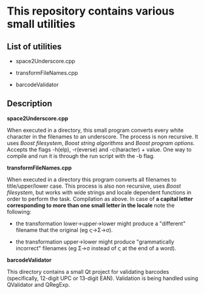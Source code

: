 # This repository contains various small utilities

## List of utilities
- space2Underscore.cpp

- transformFileNames.cpp

- barcodeValidator

## Description
**space2Underscore.cpp**

When executed in a directory, this small program converts every white character in the filenames to an underscore. The process is non recursive.
It uses _Boost filesystem_, _Boost string algorithms_ and _Boost program options_. Accepts the flags -h(elp), -r(everse) and -c(haracter) + value.
One way to compile and run it is through the run script with the -b flag.

**transformFileNames.cpp**

When executed in a directory this program converts all filenames to title/upper/lower case. This process is also non recursive, uses _Boost filesystem_, but works with wide strings and locale dependent functions in order to perform the task. Compilation as above. In case of __a capital letter corresponding to more than one small letter in the locale__ note the following:

- the transformation lower->upper->lower might produce a "different" filename that the original (eg ς->Σ->σ).

- the transformation upper->lower might produce "grammatically incorrect" filenames (eg Σ->σ instead of ς at the end of a word).

**barcodeValidator**

This directory contains a small Qt project for validating barcodes (specifically, 12-digit UPC or 13-digit EAN). Validation is being handled using QValidator and QRegExp.
